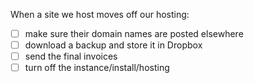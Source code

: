 When a site we host moves off our hosting:

- [ ] make sure their domain names are posted elsewhere
- [ ] download a backup and store it in Dropbox
- [ ] send the final invoices
- [ ] turn off the instance/install/hosting
